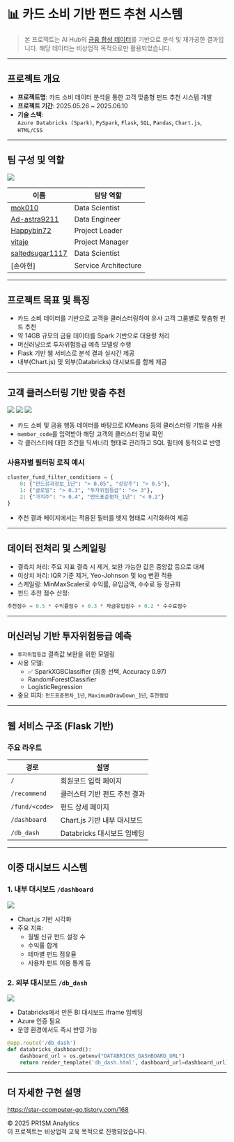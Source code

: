# 📊 카드 소비 기반 펀드 추천 시스템

> 본 프로젝트는 AI Hub의 [금융 합성 데이터](https://aihub.or.kr/)를 기반으로 분석 및 재가공한 결과입니다. 해당 데이터는 비상업적 목적으로만 활용되었습니다.

---


##  프로젝트 개요

- **프로젝트명**: 카드 소비 데이터 분석을 통한 고객 맞춤형 펀드 추천 시스템 개발  
- **프로젝트 기간**: 2025.05.26 ~ 2025.06.10  
- **기술 스택**:  
  `Azure Databricks (Spark)`, `PySpark`, `Flask`, `SQL`, `Pandas`, `Chart.js`, `HTML/CSS`

---

##  팀 구성 및 역할

<img src="https://github.com/Ad-astra9211/MS-Project_1/blob/main/readme_gif/1%20%EB%A1%9C%EA%B3%A0.gif">

| 이름 | 담당 역할 |
|------|-----------|
| [mok010](https://github.com/mok010) |  Data Scientist |
| [Ad-astra9211](https://github.com/Ad-astra9211) |  Data Engineer |
| [Happybin72](https://github.com/Happybin72) | Project Leader |
| [vitaje](https://github.com/vitaje) |  Project Manager |
| [saltedsugar1117](https://github.com/saltedsugar1117) | Data Scientist |
| [손아현] | Service Architecture |

---

##  프로젝트 목표 및 특징

- 카드 소비 데이터를 기반으로 고객을 클러스터링하여 유사 고객 그룹별로 맞춤형 펀드 추천
- 약 14GB 규모의 금융 데이터를 Spark 기반으로 대용량 처리
- 머신러닝으로 투자위험등급 예측 모델링 수행
- Flask 기반 웹 서비스로 분석 결과 실시간 제공
- 내부(Chart.js) 및 외부(Databricks) 대시보드를 함께 제공

---

##  고객 클러스터링 기반 맞춤 추천

<img src="https://github.com/Ad-astra9211/MS-Project_1/blob/main/readme_gif/2%20%EC%83%98%ED%94%8C%EC%BD%94%EB%93%9C.gif">
<img src="https://github.com/Ad-astra9211/MS-Project_1/blob/main/readme_gif/3%20%EC%B6%94%EC%B2%9C%20%EC%84%B8%EB%B6%80.gif">
<img src="https://github.com/Ad-astra9211/MS-Project_1/blob/main/readme_gif/%ED%81%B4%EB%9F%AC%EC%8A%A4%ED%84%B0%EB%A7%81.png">

- 카드 소비 및 금융 행동 데이터를 바탕으로 KMeans 등의 클러스터링 기법을 사용
- `member_code`를 입력받아 해당 고객의 클러스터 정보 확인
- 각 클러스터에 대한 조건을 딕셔너리 형태로 관리하고 SQL 필터에 동적으로 반영

###  사용자별 필터링 로직 예시

```python
cluster_fund_filter_conditions = {
    0: {"펀드성과정보_1년": "> 0.05", "성장주": "> 0.5"},
    1: {"글로벌": "> 0.3", "투자위험등급": "<= 3"},
    2: {"가치주": "> 0.4", "펀드표준편차_1년": "< 0.2"}
}
```

- 추천 결과 페이지에서는 적용된 필터를 뱃지 형태로 시각화하여 제공

---

##  데이터 전처리 및 스케일링

- 결측치 처리: 주요 지표 결측 시 제거, 보완 가능한 값은 중앙값 등으로 대체
- 이상치 처리: IQR 기준 제거, Yeo-Johnson 및 log 변환 적용
- 스케일링: MinMaxScaler로 수익률, 유입금액, 수수료 등 정규화
- 펀드 추천 점수 산정:

```python
추천점수 = 0.5 * 수익률점수 + 0.3 * 자금유입점수 + 0.2 * 수수료점수
```

---

##  머신러닝 기반 투자위험등급 예측

- `투자위험등급` 결측값 보완을 위한 모델링
- 사용 모델:
  - ✅ SparkXGBClassifier (최종 선택, Accuracy 0.97)
  - RandomForestClassifier
  - LogisticRegression
- 중요 피처: `펀드표준편차_1년`, `MaximumDrawDown_1년`, `추천랭킹`

---

##  웹 서비스 구조 (Flask 기반)

### 주요 라우트

| 경로 | 설명 |
|------|------|
| `/` | 회원코드 입력 페이지 |
| `/recommend` | 클러스터 기반 펀드 추천 결과 |
| `/fund/<code>` | 펀드 상세 페이지 |
| `/dashboard` | Chart.js 기반 내부 대시보드 |
| `/db_dash` | Databricks 대시보드 임베딩

---

##  이중 대시보드 시스템

### 1️. 내부 대시보드 `/dashboard`

<img src="https://github.com/Ad-astra9211/MS-Project_1/blob/main/readme_gif/4%20%EB%8C%80%EC%8B%9C%EB%B3%B4%EB%93%9C1.gif">

- Chart.js 기반 시각화
- 주요 지표:
  - 월별 신규 펀드 설정 수
  - 수익률 합계
  - 테마별 펀드 점유율
  - 사용자 펀드 이용 통계 등

### 2️. 외부 대시보드 `/db_dash`

<img src="https://github.com/Ad-astra9211/MS-Project_1/blob/main/readme_gif/5%20%EB%8C%80%EC%8B%9C%EB%B3%B4%EB%93%9C2.gif">

- Databricks에서 만든 BI 대시보드 iframe 임베딩
- Azure 인증 필요
- 운영 환경에서도 즉시 반영 가능

```python
@app.route('/db_dash')
def databricks_dashboard():
    dashboard_url = os.getenv("DATABRICKS_DASHBOARD_URL")
    return render_template('db_dash.html', dashboard_url=dashboard_url)
```

---

##  더 자세한 구현 설명
https://star-ccomputer-go.tistory.com/168

© 2025 PR1SM Analytics  
이 프로젝트는 비상업적 교육 목적으로 진행되었습니다.
